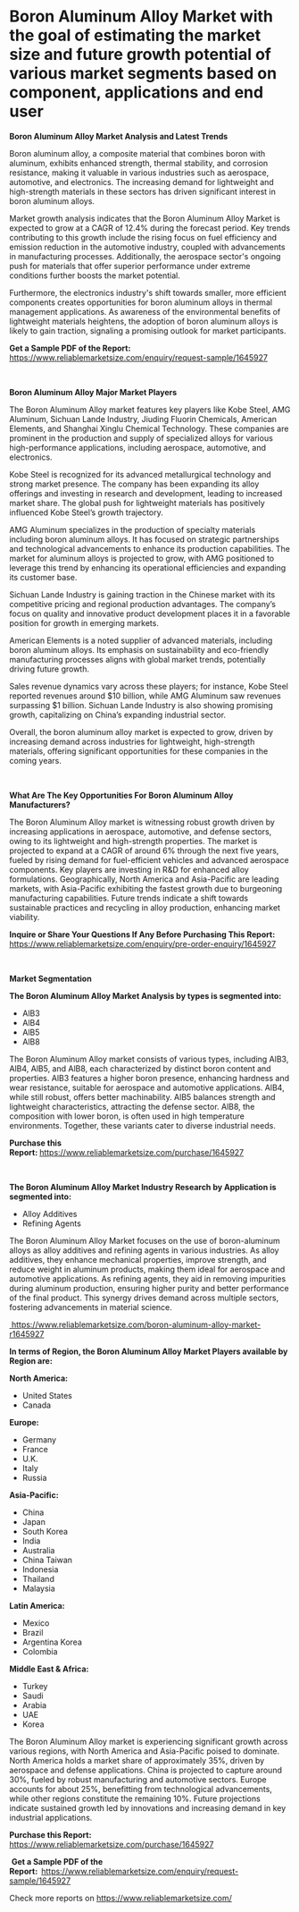 <p><h1>Boron Aluminum Alloy Market with the goal of estimating the market size and future growth potential of various market segments based on component, applications and end user</h1></p><p><strong>Boron Aluminum Alloy Market Analysis and Latest Trends</strong></p>
<p><p>Boron aluminum alloy, a composite material that combines boron with aluminum, exhibits enhanced strength, thermal stability, and corrosion resistance, making it valuable in various industries such as aerospace, automotive, and electronics. The increasing demand for lightweight and high-strength materials in these sectors has driven significant interest in boron aluminum alloys. </p><p>Market growth analysis indicates that the Boron Aluminum Alloy Market is expected to grow at a CAGR of 12.4% during the forecast period. Key trends contributing to this growth include the rising focus on fuel efficiency and emission reduction in the automotive industry, coupled with advancements in manufacturing processes. Additionally, the aerospace sector's ongoing push for materials that offer superior performance under extreme conditions further boosts the market potential. </p><p>Furthermore, the electronics industry's shift towards smaller, more efficient components creates opportunities for boron aluminum alloys in thermal management applications. As awareness of the environmental benefits of lightweight materials heightens, the adoption of boron aluminum alloys is likely to gain traction, signaling a promising outlook for market participants.</p></p>
<p><strong>Get a Sample PDF of the Report:&nbsp;</strong> <a href="https://www.reliablemarketsize.com/enquiry/request-sample/1645927?utm_campaign=2268&utm_medium=2&utm_source=Github&utm_content=ia&utm_term=30012025&utm_id=boron-aluminum-alloy">https://www.reliablemarketsize.com/enquiry/request-sample/1645927</a></p>
<p>&nbsp;</p>
<p><strong>Boron Aluminum Alloy Major Market Players</strong></p>
<p><p>The Boron Aluminum Alloy market features key players like Kobe Steel, AMG Aluminum, Sichuan Lande Industry, Jiuding Fluorin Chemicals, American Elements, and Shanghai Xinglu Chemical Technology. These companies are prominent in the production and supply of specialized alloys for various high-performance applications, including aerospace, automotive, and electronics.</p><p>Kobe Steel is recognized for its advanced metallurgical technology and strong market presence. The company has been expanding its alloy offerings and investing in research and development, leading to increased market share. The global push for lightweight materials has positively influenced Kobe Steel’s growth trajectory.</p><p>AMG Aluminum specializes in the production of specialty materials including boron aluminum alloys. It has focused on strategic partnerships and technological advancements to enhance its production capabilities. The market for aluminum alloys is projected to grow, with AMG positioned to leverage this trend by enhancing its operational efficiencies and expanding its customer base.</p><p>Sichuan Lande Industry is gaining traction in the Chinese market with its competitive pricing and regional production advantages. The company’s focus on quality and innovative product development places it in a favorable position for growth in emerging markets.</p><p>American Elements is a noted supplier of advanced materials, including boron aluminum alloys. Its emphasis on sustainability and eco-friendly manufacturing processes aligns with global market trends, potentially driving future growth.</p><p>Sales revenue dynamics vary across these players; for instance, Kobe Steel reported revenues around $10 billion, while AMG Aluminum saw revenues surpassing $1 billion. Sichuan Lande Industry is also showing promising growth, capitalizing on China’s expanding industrial sector.</p><p>Overall, the boron aluminum alloy market is expected to grow, driven by increasing demand across industries for lightweight, high-strength materials, offering significant opportunities for these companies in the coming years.</p></p>
<p>&nbsp;</p>
<p><strong>What Are The Key Opportunities For Boron Aluminum Alloy Manufacturers?</strong></p>
<p><p>The Boron Aluminum Alloy market is witnessing robust growth driven by increasing applications in aerospace, automotive, and defense sectors, owing to its lightweight and high-strength properties. The market is projected to expand at a CAGR of around 6% through the next five years, fueled by rising demand for fuel-efficient vehicles and advanced aerospace components. Key players are investing in R&D for enhanced alloy formulations. Geographically, North America and Asia-Pacific are leading markets, with Asia-Pacific exhibiting the fastest growth due to burgeoning manufacturing capabilities. Future trends indicate a shift towards sustainable practices and recycling in alloy production, enhancing market viability.</p></p>
<p><strong>Inquire or Share Your Questions If Any Before Purchasing This Report:</strong> <a href="https://www.reliablemarketsize.com/enquiry/pre-order-enquiry/1645927?utm_campaign=2268&utm_medium=2&utm_source=Github&utm_content=ia&utm_term=30012025&utm_id=boron-aluminum-alloy">https://www.reliablemarketsize.com/enquiry/pre-order-enquiry/1645927</a></p>
<p>&nbsp;</p>
<p><strong>Market Segmentation</strong></p>
<p><strong>The Boron Aluminum Alloy Market Analysis by types is segmented into:</strong></p>
<p><ul><li>AlB3</li><li>AlB4</li><li>AlB5</li><li>AlB8</li></ul></p>
<p><p>The Boron Aluminum Alloy market consists of various types, including AlB3, AlB4, AlB5, and AlB8, each characterized by distinct boron content and properties. AlB3 features a higher boron presence, enhancing hardness and wear resistance, suitable for aerospace and automotive applications. AlB4, while still robust, offers better machinability. AlB5 balances strength and lightweight characteristics, attracting the defense sector. AlB8, the composition with lower boron, is often used in high temperature environments. Together, these variants cater to diverse industrial needs.</p></p>
<p><strong>Purchase this Report:&nbsp;</strong><a href="https://www.reliablemarketsize.com/purchase/1645927?utm_campaign=2268&utm_medium=2&utm_source=Github&utm_content=ia&utm_term=30012025&utm_id=boron-aluminum-alloy">https://www.reliablemarketsize.com/purchase/1645927</a></p>
<p>&nbsp;</p>
<p><strong>The Boron Aluminum Alloy Market Industry Research by Application is segmented into:</strong></p>
<p><ul><li>Alloy Additives</li><li>Refining Agents</li></ul></p>
<p><p>The Boron Aluminum Alloy Market focuses on the use of boron-aluminum alloys as alloy additives and refining agents in various industries. As alloy additives, they enhance mechanical properties, improve strength, and reduce weight in aluminum products, making them ideal for aerospace and automotive applications. As refining agents, they aid in removing impurities during aluminum production, ensuring higher purity and better performance of the final product. This synergy drives demand across multiple sectors, fostering advancements in material science.</p></p>
<p><a href="https://www.reliablemarketsize.com/boron-aluminum-alloy-market-r1645927?utm_campaign=2268&utm_medium=2&utm_source=Github&utm_content=ia&utm_term=30012025&utm_id=boron-aluminum-alloy">&nbsp;https://www.reliablemarketsize.com/boron-aluminum-alloy-market-r1645927</a></p>
<p><strong>In terms of Region, the Boron Aluminum Alloy Market Players available by Region are:</strong></p>
<p>
    <p> <strong> North America: </strong>
        <ul>
            <li>United States</li>
            <li>Canada</li>
        </ul>
        </p> 
    <p> <strong> Europe: </strong>
        <ul>
            <li>Germany</li>
            <li>France</li>
            <li>U.K.</li>
            <li>Italy</li>
            <li>Russia</li>
        </ul>
        </p> 
    <p> <strong> Asia-Pacific: </strong>
        <ul>
            <li>China</li>
            <li>Japan</li>
            <li>South Korea</li>
            <li>India</li>
            <li>Australia</li>
            <li>China Taiwan</li>
            <li>Indonesia</li>
            <li>Thailand</li>
            <li>Malaysia</li>
        </ul>
        </p> 
    <p> <strong> Latin America: </strong>
        <ul>
            <li>Mexico</li>
            <li>Brazil</li>
            <li>Argentina Korea</li>
            <li>Colombia</li>
        </ul>
        </p> 
    <p> <strong> Middle East & Africa: </strong>
        <ul>
            <li>Turkey</li>
            <li>Saudi</li>
            <li>Arabia</li>
            <li>UAE</li>
            <li>Korea</li>
        </ul>
    </p>
    </p>
<p><p>The Boron Aluminum Alloy market is experiencing significant growth across various regions, with North America and Asia-Pacific poised to dominate. North America holds a market share of approximately 35%, driven by aerospace and defense applications. China is projected to capture around 30%, fueled by robust manufacturing and automotive sectors. Europe accounts for about 25%, benefitting from technological advancements, while other regions constitute the remaining 10%. Future projections indicate sustained growth led by innovations and increasing demand in key industrial applications.</p></p>
<p><strong>Purchase this Report: </strong><a href="https://www.reliablemarketsize.com/purchase/1645927?utm_campaign=2268&utm_medium=2&utm_source=Github&utm_content=ia&utm_term=30012025&utm_id=boron-aluminum-alloy">https://www.reliablemarketsize.com/purchase/1645927</a></p>
<p>&nbsp;<strong>Get a Sample PDF of the Report:&nbsp;&nbsp;</strong><a href="https://www.reliablemarketsize.com/enquiry/request-sample/1645927?utm_campaign=2268&utm_medium=2&utm_source=Github&utm_content=ia&utm_term=30012025&utm_id=boron-aluminum-alloy">https://www.reliablemarketsize.com/enquiry/request-sample/1645927</a></p>
<p><strong></strong></p>
<p>Check more reports on <a href="https://www.reliablemarketsize.com/?utm_campaign=2268&utm_medium=2&utm_source=Github&utm_content=ia&utm_term=30012025&utm_id=boron-aluminum-alloy">https://www.reliablemarketsize.com/</a></p>